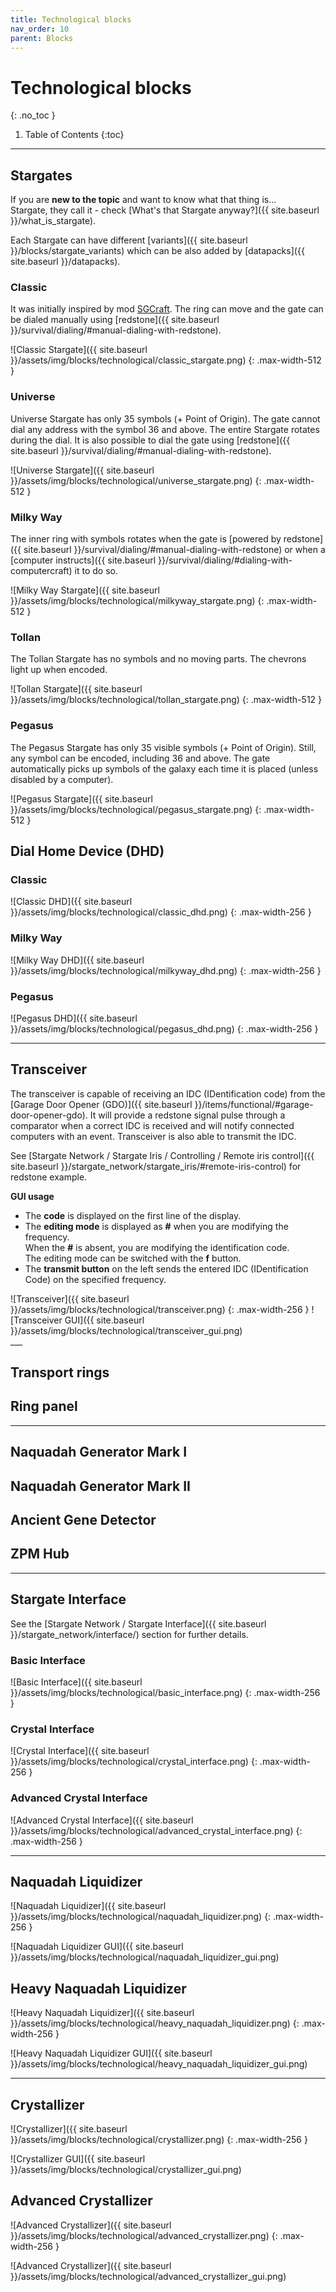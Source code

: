 ```yaml
---
title: Technological blocks
nav_order: 10
parent: Blocks
---
```

# Technological blocks
{: .no_toc }

1. Table of Contents
{:toc}

___

## Stargates
If you are __new to the topic__ and want to know what that thing is...  
Stargate, they call it - check [What's that Stargate anyway?]({{ site.baseurl }}/what_is_stargate).

Each Stargate can have different [variants]({{ site.baseurl }}/blocks/stargate_variants) which can be also added by [datapacks]({{ site.baseurl }}/datapacks).

### Classic
It was initially inspired by mod [SGCraft](https://www.curseforge.com/minecraft/mc-mods/sg-craft).
The ring can move and the gate can be dialed manually using [redstone]({{ site.baseurl }}/survival/dialing/#manual-dialing-with-redstone).

![Classic Stargate]({{ site.baseurl }}/assets/img/blocks/technological/classic_stargate.png)
{: .max-width-512 }

### Universe
Universe Stargate has only 35 symbols (+ Point of Origin). 
The gate cannot dial any address with the symbol 36 and above.
The entire Stargate rotates during the dial.
It is also possible to dial the gate using [redstone]({{ site.baseurl }}/survival/dialing/#manual-dialing-with-redstone).

![Universe Stargate]({{ site.baseurl }}/assets/img/blocks/technological/universe_stargate.png)
{: .max-width-512 }

### Milky Way
The inner ring with symbols rotates 
when the gate is [powered by redstone]({{ site.baseurl }}/survival/dialing/#manual-dialing-with-redstone) 
or when a [computer instructs]({{ site.baseurl }}/survival/dialing/#dialing-with-computercraft) it to do so.

![Milky Way Stargate]({{ site.baseurl }}/assets/img/blocks/technological/milkyway_stargate.png)
{: .max-width-512 }

### Tollan
The Tollan Stargate has no symbols and no moving parts. 
The chevrons light up when encoded.

![Tollan Stargate]({{ site.baseurl }}/assets/img/blocks/technological/tollan_stargate.png)
{: .max-width-512 }

### Pegasus
The Pegasus Stargate has only 35 visible symbols (+ Point of Origin). 
Still, any symbol can be encoded, including 36 and above.
The gate automatically picks up symbols of the galaxy each time it is placed (unless disabled by a computer).

![Pegasus Stargate]({{ site.baseurl }}/assets/img/blocks/technological/pegasus_stargate.png)
{: .max-width-512 }


## Dial Home Device (DHD)
### Classic

![Classic DHD]({{ site.baseurl }}/assets/img/blocks/technological/classic_dhd.png)
{: .max-width-256 }

### Milky Way

![Milky Way DHD]({{ site.baseurl }}/assets/img/blocks/technological/milkyway_dhd.png)
{: .max-width-256 }

### Pegasus

![Pegasus DHD]({{ site.baseurl }}/assets/img/blocks/technological/pegasus_dhd.png)
{: .max-width-256 }

___

## Transceiver
The transceiver is capable of receiving an IDC (IDentification code) from the 
[Garage Door Opener (GDO)]({{ site.baseurl }}/items/functional/#garage-door-opener-gdo).
It will provide a redstone signal pulse through a comparator when a correct IDC is received
and will notify connected computers with an event.
Transceiver is also able to transmit the IDC.

See [Stargate Network / Stargate Iris / Controlling / Remote iris control]({{ site.baseurl }}/stargate_network/stargate_iris/#remote-iris-control) 
for redstone example. 

**GUI usage**
- The **code** is displayed on the first line of the display.
- The **editing mode** is displayed as **#** when you are modifying the frequency.  
  When the **#** is absent, you are modifying the identification code.  
  The editing mode can be switched with the **f** button.
- The **transmit button** on the left sends the entered IDC (IDentification Code) on the specified frequency.

<div class="d-flex flex-justify-between flex-align-items-center" markdown="block">
![Transceiver]({{ site.baseurl }}/assets/img/blocks/technological/transceiver.png)
{: .max-width-256 }
![Transceiver GUI]({{ site.baseurl }}/assets/img/blocks/technological/transceiver_gui.png)
</div>
___

## Transport rings
## Ring panel

___

## Naquadah Generator Mark I
## Naquadah Generator Mark II
## Ancient Gene Detector
## ZPM Hub

___

## Stargate Interface
See the [Stargate Network / Stargate Interface]({{ site.baseurl }}/stargate_network/interface/) section for further details.

### Basic Interface

![Basic Interface]({{ site.baseurl }}/assets/img/blocks/technological/basic_interface.png)
{: .max-width-256 }

### Crystal Interface

![Crystal Interface]({{ site.baseurl }}/assets/img/blocks/technological/crystal_interface.png)
{: .max-width-256 }

### Advanced Crystal Interface

![Advanced Crystal Interface]({{ site.baseurl }}/assets/img/blocks/technological/advanced_crystal_interface.png)
{: .max-width-256 }

___

## Naquadah Liquidizer

![Naquadah Liquidizer]({{ site.baseurl }}/assets/img/blocks/technological/naquadah_liquidizer.png)
{: .max-width-256 }

![Naquadah Liquidizer GUI]({{ site.baseurl }}/assets/img/blocks/technological/naquadah_liquidizer_gui.png)

## Heavy Naquadah Liquidizer

![Heavy Naquadah Liquidizer]({{ site.baseurl }}/assets/img/blocks/technological/heavy_naquadah_liquidizer.png)
{: .max-width-256 }

![Heavy Naquadah Liquidizer GUI]({{ site.baseurl }}/assets/img/blocks/technological/heavy_naquadah_liquidizer_gui.png)

___

## Crystallizer

![Crystallizer]({{ site.baseurl }}/assets/img/blocks/technological/crystallizer.png)
{: .max-width-256 }

![Crystallizer GUI]({{ site.baseurl }}/assets/img/blocks/technological/crystallizer_gui.png)

## Advanced Crystallizer

![Advanced Crystallizer]({{ site.baseurl }}/assets/img/blocks/technological/advanced_crystallizer.png)
{: .max-width-256 }

![Advanced Crystallizer]({{ site.baseurl }}/assets/img/blocks/technological/advanced_crystallizer_gui.png)
